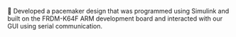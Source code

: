 	Developed a pacemaker design that was programmed using Simulink and built on the FRDM-K64F ARM development board and interacted with our GUI using serial communication.
